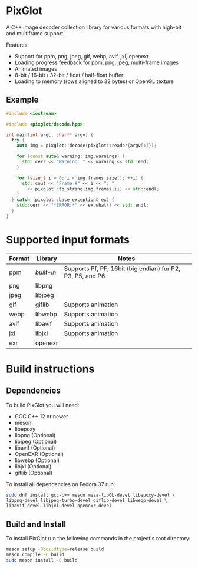# PixGlot

A C++ image decoder collection library for various formats with high-bit and multiframe
support.

Features:
* Support for ppm, png, jpeg, gif, webp, avif, jxl, openexr
* Loading progress feedback for ppm, png, jpeg, multi-frame images
* Animated images
* 8-bit / 16-bit / 32-bit / float / half-float buffer
* Loading to memory (rows aligned to 32 bytes) or OpenGL texture


## Example

```cpp
#include <iostream>

#include <pixglot/decode.hpp>

int main(int argc, char** argv) {
  try {
    auto img = pixglot::decode(pixglot::reader{argv[1]});

    for (const auto& warning: img.warnings) {
      std::cerr << "Warning: " << warning << std::endl;
    }

    for (size_t i = 0; i < img.frames.size(); ++i) {
      std::cout << "Frame #" << i << ": "
        << pixglot::to_string(img.frames[i]) << std::endl;
    }
  } catch (pixglot::base_exception& ex) {
    std::cerr << "*ERROR:*" << ex.what() << std::endl;
  }
}
```



# Supported input formats

| Format    | Library    | Notes                                                         |
|-----------|------------|---------------------------------------------------------------|
| ppm       | *built-in* | Supports Pf, PF; 16bit (big endian) for P2, P3, P5, and P6    |
| png       | libpng     |                                                               |
| jpeg      | libjpeg    |                                                               |
| gif       | giflib     | Supports animation                                            |
| webp      | libwebp    | Supports animation                                            |
| avif      | libavif    | Supports animation                                            |
| jxl       | libjxl     | Supports animation                                            |
| exr       | openexr    |                                                               |



# Build instructions

## Dependencies

To build PixGlot you will need:
* GCC C++ 12 or newer
* meson
* libepoxy
* libpng (Optional)
* libjpeg (Optional)
* libavif (Optional)
* OpenEXR (Optional)
* libwebp (Optional)
* libjxl (Optional)
* giflib (Optional)

To install all dependencies on Fedora 37 run:
```sh
sudo dnf install gcc-c++ meson mesa-libGL-devel libepoxy-devel \
libpng-devel libjpeg-turbo-devel giflib-devel libwebp-devel \
libavif-devel libjxl-devel openexr-devel
```


## Build and Install

To install PixGlot run the following commands in the project's root directory:
```sh
meson setup -Dbuildtype=release build
meson compile -C build
sudo meson install -C build
```
